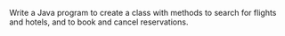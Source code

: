 Write a Java program to create a class with methods to search for flights and hotels, and to book and cancel reservations.
